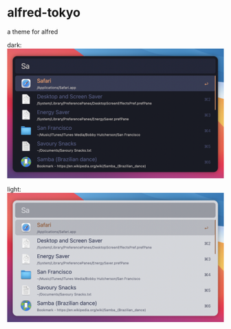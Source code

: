 # alfred-tokyo
a theme for alfred

dark:
![dark](https://raw.githubusercontent.com/rimpsh/alfred-tokyo/main/assets/minimal-tokyo-dark.png)

light:
![light](https://raw.githubusercontent.com/rimpsh/alfred-tokyo/main/assets/minimal-tokyo-light.png)
